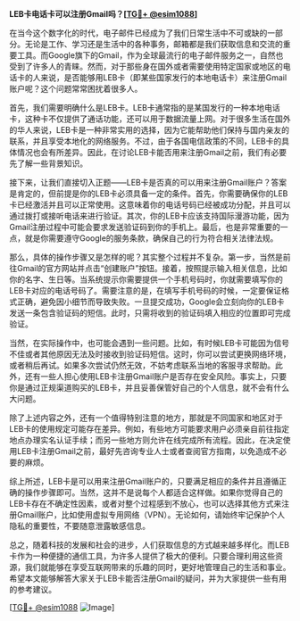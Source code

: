 **LEB卡电话卡可以注册Gmail吗？[[TG💪+ @esim1088](https://t.me/s/esim1088)]**

在当今这个数字化的时代，电子邮件已经成为了我们日常生活中不可或缺的一部分。无论是工作、学习还是生活中的各种事务，邮箱都是我们获取信息和交流的重要工具。而Google旗下的Gmail，作为全球最流行的电子邮件服务之一，自然也受到了许多人的青睐。然而，对于那些身在国外或者需要使用特定国家或地区的电话卡的人来说，是否能够用LEB卡（即某些国家发行的本地电话卡）来注册Gmail账户呢？这个问题常常困扰着很多人。

首先，我们需要明确什么是LEB卡。LEB卡通常指的是某国发行的一种本地电话卡，这种卡不仅提供了通话功能，还可以用于数据流量上网。对于很多生活在国外的华人来说，LEB卡是一种非常实用的选择，因为它能帮助他们保持与国内亲友的联系，并且享受本地化的网络服务。不过，由于各国电信政策的不同，LEB卡的具体情况也会有所差异。因此，在讨论LEB卡能否用来注册Gmail之前，我们有必要先了解一些背景知识。

接下来，让我们直接切入正题——LEB卡是否真的可以用来注册Gmail账户？答案是肯定的，但前提是你的LEB卡必须具备一定的条件。首先，你需要确保你的LEB卡已经激活并且可以正常使用。这意味着你的电话号码已经被成功分配，并且可以通过拨打或接听电话来进行验证。其次，你的LEB卡应该支持国际漫游功能，因为Gmail注册过程中可能会要求发送验证码到你的手机上。最后，也是非常重要的一点，就是你需要遵守Google的服务条款，确保自己的行为符合相关法律法规。

那么，具体的操作步骤又是怎样的呢？其实整个过程并不复杂。第一步，当然是前往Gmail的官方网站并点击“创建账户”按钮。接着，按照提示输入相关信息，比如你的名字、生日等。当系统提示你需要提供一个手机号码时，你就需要填写你的LEB卡对应的电话号码了。需要注意的是，在填写手机号码的时候，一定要保证格式正确，避免因小细节而导致失败。一旦提交成功，Google会立刻向你的LEB卡发送一条包含验证码的短信。此时，只需将收到的验证码填入相应的位置即可完成验证。

当然，在实际操作中，也可能会遇到一些问题。比如，有时候LEB卡可能因为信号不佳或者其他原因无法及时接收到验证码短信。这时，你可以尝试更换网络环境，或者稍后再试。如果多次尝试仍然无效，不妨考虑联系当地的客服寻求帮助。此外，还有一些人担心使用LEB卡注册Gmail账户是否存在安全风险。事实上，只要你是通过正规渠道购买的LEB卡，并且妥善保管好自己的个人信息，就不会有什么大问题。

除了上述内容之外，还有一个值得特别注意的地方，那就是不同国家和地区对于LEB卡的使用规定可能存在差异。例如，有些地方可能要求用户必须亲自前往指定地点办理实名认证手续；而另一些地方则允许在线完成所有流程。因此，在决定使用LEB卡注册Gmail之前，最好先咨询专业人士或者查阅官方指南，以免造成不必要的麻烦。

综上所述，LEB卡是可以用来注册Gmail账户的，只要满足相应的条件并且遵循正确的操作步骤即可。当然，这并不是说每个人都适合这样做。如果你觉得自己的LEB卡存在不确定性因素，或者对整个过程感到不放心，也可以选择其他方式来注册Gmail账户，比如使用虚拟专用网络（VPN）。无论如何，请始终牢记保护个人隐私的重要性，不要随意泄露敏感信息。

总之，随着科技的发展和社会的进步，人们获取信息的方式越来越多样化。而LEB卡作为一种便捷的通信工具，为许多人提供了极大的便利。只要合理利用这些资源，我们就能够在享受互联网带来的乐趣的同时，更好地管理自己的生活和事业。希望本文能够解答大家关于LEB卡能否注册Gmail的疑问，并为大家提供一些有用的参考建议。

[[TG💪+ @esim1088](https://t.me/s/esim1088) ![Image](https://i.postimg.cc/4NQfJmqS/Snipaste-2025-05-13-00-14-12.png)]